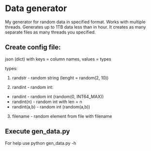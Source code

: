 # Data generator

My generator for random data in specified format. Works with multiple threads. Generates up to 1TB data less than in hour.
It creates as many separate files as many threads you specified.

## Create config file:

json (dict) with keys = column names, values = types

types:
1. randstr - random string (lenght = random(2, 10))

2. randint - random int:
- randint - random int (random(0, INT64_MAX))
- randint(n) - random int with len = n
- randint(a,b) - random int (random(a,b))

3. filename - random element from file with filename


## Execute gen_data.py

For help use
python gen_data.py -h
